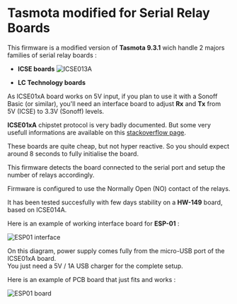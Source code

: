 Tasmota modified for Serial Relay Boards
=============

This firmware is a modified version of **Tasmota 9.3.1** wich handle 2 majors families of serial relay boards :
  * **ICSE boards**
![ICSE013A](https://raw.githubusercontent.com/NicolasBernaerts/tasmota/master/serialrelay/screen/serialrelay-icse013a.png)

  * **LC Technology boards**


As ICSE01xA board works on 5V input, if you plan to use it with a Sonoff Basic (or similar), you'll need an interface board to adjust **Rx** and **Tx** from 5V (ICSE) to 3.3V (Sonoff) levels.

**ICSE01xA** chipstet protocol is very badly documented. But some very usefull informations are available on this [stackoverflow page](https://stackoverflow.com/questions/26913755/need-help-understading-sending-bytes-to-serial-port).

These boards are quite cheap, but not hyper reactive. So you should expect around 8 seconds to fully initialise the board.

This firmware detects the board connected to the serial port and setup the number of relays accordingly.

Firmware is configured to use the Normally Open (NO) contact of the relays.

It has been tested succesfully with few days stability on a **HW-149** board, based on ICSE014A.

Here is an example of working interface board for **ESP-01** :

![ESP01 interface](https://raw.githubusercontent.com/NicolasBernaerts/tasmota/master/serialrelay/screen/tasmota-icse-diagram.png)

On this diagram, power supply comes fully from the micro-USB port of the ICSE01xA board. \
You just need a 5V / 1A USB charger for the complete setup.

Here is an example of PCB board that just fits and works :

![ESP01 board](https://raw.githubusercontent.com/NicolasBernaerts/tasmota/master/serialrelay/screen/tasmota-icse-pcb.png)


